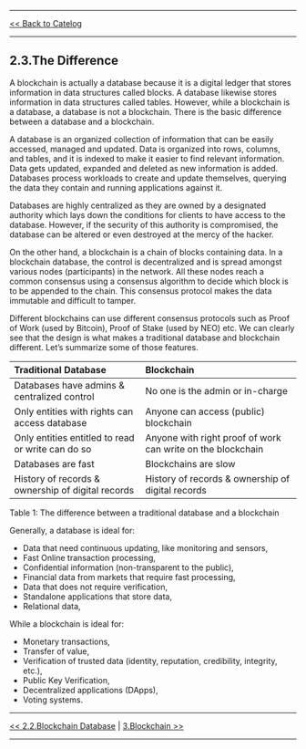 ***

[<< Back to Catelog](0.Catalog.md)

*** 

## 2.3.The Difference

A blockchain is actually a database because it is a digital ledger that stores information in data structures called blocks. A database likewise stores information in data structures called tables. However, while a blockchain is a database, a database is not a blockchain.
There is the basic difference between a database and a blockchain. 

A database is an organized collection of information that can be easily accessed, managed and updated. Data is organized into rows, columns, and tables, and it is indexed to make it easier to find relevant information. Data gets updated, expanded and deleted as new information is added. Databases process workloads to create and update themselves, querying the data they contain and running applications against it.

Databases are highly centralized as they are owned by a designated authority which lays down the conditions for clients to have access to the database. However, if the security of this authority is compromised, the database can be altered or even destroyed at the mercy of the hacker.

On the other hand, a blockchain is a chain of blocks containing data. In a blockchain database, the control is decentralized and is spread amongst various nodes (participants) in the network. All these nodes reach a common consensus using a consensus algorithm to decide which block is to be appended to the chain. This consensus protocol makes the data immutable and difficult to tamper.

Different blockchains can use different consensus protocols such as Proof of Work (used by Bitcoin), Proof of Stake (used by NEO) etc.
We can clearly see that the design is what makes a traditional database and blockchain different. Let’s summarize some of those features.

|Traditional Database|Blockchain|
|:-------|:-------|
|Databases have admins & centralized control|No one is the admin or in-charge|
|Only entities with rights can access database|Anyone can access (public) blockchain|
|Only entities entitled to read or write can do so|Anyone with right proof of work can write on the blockchain|
|Databases are fast|Blockchains are slow|
|History of records & ownership of digital records|History of records & ownership of digital records|

Table 1: The difference between a traditional database and a blockchain

Generally, a database is ideal for:
- Data that need continuous updating, like monitoring and sensors,
- Fast Online transaction processing,
- Confidential information (non-transparent to the public),
- Financial data from markets that require fast processing,
- Data that does not require verification,
- Standalone applications that store data,
- Relational data,

While a blockchain is ideal for:
- Monetary transactions,
- Transfer of value,
- Verification of trusted data (identity, reputation, credibility, integrity, etc.),
- Public Key Verification,
- Decentralized applications (DApps),
- Voting systems.

***

[<< 2.2.Blockchain Database](2.2.Blockchain_Database.md) | [3.Blockchain >>](3.0.The_Blockchain.md)

***
